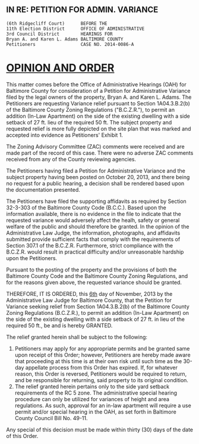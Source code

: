 IN RE: PETITION FOR ADMIN. VARIANCE
---
	(6th Ridgecliff Court)		BEFORE THE
	11th Election District		OFFICE OF ADMINISTRATIVE
	3rd Council District		HEARINGS FOR
	Bryan A. and Karen L. Adams BALTIMORE COUNTY
	Petitioners					CASE NO. 2014-0086-A
<u>OPINION AND ORDER</u>
===
This matter comes before the Office of Administrative Hearings (OAH) for Baltimore County for consideration of a Petition for Administrative Variance filed by the legal owners of the property, Bryan A. and Karen L. Adams. The Petitioners are requesting Variance relief pursuant to Section 1A04.3.B.2(b) of the Baltimore County Zoning Regulations ("B.C.Z.R."), to permit an addition (In-Law Apartment) on the side of the existing dwelling with a side setback of 27 ft. lieu of the required 50 ft. The subject property and requested relief is more fully depicted on the site plan that was marked and accepted into evidence as Petitioners' Exhibit 1.

The Zoning Advisory Committee (ZAC) comments were received and are made part of the record of this case. There were no adverse ZAC comments received from any of the County reviewing agencies.

The Petitioners having filed a Petition for Administrative Variance and the subject property having been posted on October 20, 2013, and there being no request for a public hearing, a decision shall be rendered based upon the documentation presented.

The Petitioners have filed the supporting affidavits as required by Section 32-3-303 of the Baltimore County Code (B.C.C.). Based upon the information available, there is no evidence in the file to indicate that the requested variance would adversely affect the healh, safety or general welfare of the public and should therefore be granted. In the opinion of the Administrative Law Judge, the information, photographs, and affidavits submitted provide sufficient facts that comply with the requirements of Section 307.1 of the B.C.Z.R. Furthermore, strict compliance with the B.C.Z.R. would result in practical difficulty and/or unreasonable hardship upon the Petitioners.

Pursuant to the posting of the property and the provisions of both the Baltimore County Code and the Baltimore County Zoning Regulations, and for the reasons given above, the requested variance should be granted.

THEREFORE, IT IS ORDERED, this <u>6th</u> day of November, 2013 by the Administrative Law Judge for Baltimore County, that the Petition for Variance seeking relief from Section 1A04.3.B.2(b) of the Baltimore County Zoning Regulations (B.C.Z.R.), to permit an addition (In-Law Apartment) on the side of the existing dwelling with a side setback of 27 ft. in lieu of the required 50 ft., be and is hereby GRANTED.

The relief granted herein shall be subject to the following:

1. Petitioners may apply for any appropriate permits and be granted same upon receipt of this Order; however, Petitioners are hereby made aware that proceeding at this time is at their own risk until such time as the 30-day appellate process from this Order has expired. If, for whatever reason, this Order is reversed, Petitioners would be required to return, and be responsible for returning, said property to its original condition.
2. The relief granted herein pertains only to the side yard setback requirements of the RC 5 zone. The administrative special hearing procedure can only be utilized for variances of height and area regulations. As such, approval for an in-law apartment will require a use permit and/or special hearing in the OAH, as set forth in Baltimore County Council Bill No. 49-11.

Any special of this decision must be made within thirty (30) days of the date of this Order. 